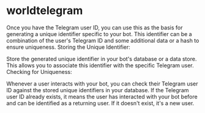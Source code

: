 # worldtelegram

Once you have the Telegram user ID, you can use this as the basis for generating a unique identifier specific to your bot. This identifier can be a combination of the user's Telegram ID and some additional data or a hash to ensure uniqueness.
Storing the Unique Identifier:

Store the generated unique identifier in your bot's database or a data store. This allows you to associate this identifier with the specific Telegram user.
Checking for Uniqueness:

Whenever a user interacts with your bot, you can check their Telegram user ID against the stored unique identifiers in your database. If the Telegram user ID already exists, it means the user has interacted with your bot before and can be identified as a returning user. If it doesn't exist, it's a new user.
